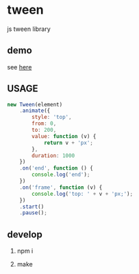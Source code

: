 # tween

js tween library

## demo

see [here](http://vivaxy.github.io/tween/demo/)

## USAGE

```js
new Tween(element)
    .animate({
        style: 'top',
        from: 0,
        to: 200,
        value: function (v) {
            return v + 'px';
        },
        duration: 1000
    })
    .on('end', function () {
        console.log('end');
    })
    .on('frame', function (v) {
        console.log('top: ' + v + 'px;');
    })
    .start()
    .pause();
```

## develop

1. npm i

2. make
